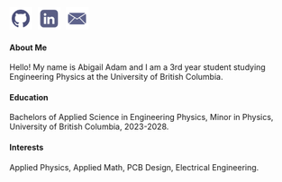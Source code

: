 <div style="display:flex; gap:10px; align-items:center;">
  <a href="https://github.com/AbigailAdam" target="_blank">
    <img src="/static/assets/img/github.png" alt="GitHub" style="width:40px; height:40px; object-fit:contain;">
  </a>
  <a href="https://www.linkedin.com/in/abigail-adam-b086b0249/" target="_blank">
    <img src="/static/assets/img/linkedin_2.png" alt="LinkedIn" style="width:40px; height:40px; object-fit:contain;">
  </a>
  <a href="mailto:acadam00@gmail.com" target="_blank">
    <img src="/static/assets/img/gmail_acc.png" alt="Email" style="width:40px; height:40px; object-fit:contain;">
  </a>
</div>

#### About Me 
Hello! My name is Abigail Adam and I am a 3rd year student studying Engineering Physics at the University of British Columbia. 

#### Education
Bachelors of Applied Science in Engineering Physics, Minor in Physics, University of British Columbia, 2023-2028. 

#### Interests
Applied Physics, Applied Math, PCB Design, Electrical Engineering. 
